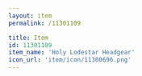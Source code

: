 ```yaml
---
layout: item
permalink: /11301109

title: Item
id: 11301109
item_name: 'Holy Lodestar Headgear'
icon_url: 'item/icon/11300696.png'
---
```


